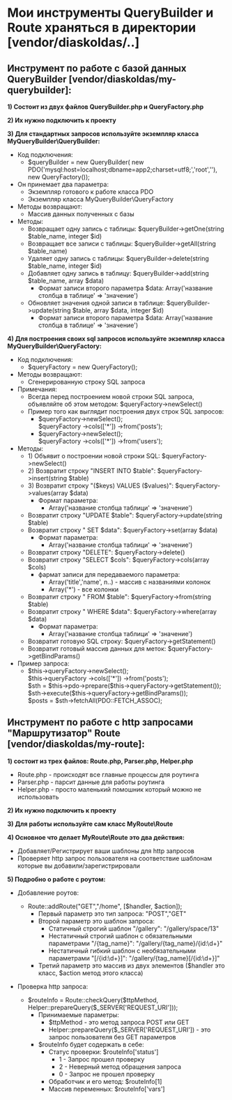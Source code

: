 
<h1>Мои инструменты QueryBuilder и Route храняться в директории [vendor/diaskoldas/..]</h1>

<h2>Инструмент по работе с базой данных QueryBuilder [vendor/diaskoldas/my-querybuilder]:</h2>
<p><b>1) Состоит из двух файлов QueryBuilder.php и QueryFactory.php</b></p>
<p><b>2) Их нужно подключить к проекту</b></p>
<p><b>3) Для стандартных запросов используйте экземпляр класса MyQueryBuilder\QueryBuilder:</b></p>
<ul>
<li>
Код подключения:
<ul>
<li>$queryBuilder = new QueryBuilder( new PDO('mysql:host=localhost;dbname=app2;charset=utf8;','root',''), new QueryFactory());
</li>
</ul>
</li>
<li>
Он принемает два параметра:
<ul>
<li>Экземпляр готового к работе класса PDO</li>
<li>Экземпляр класса MyQueryBuilder\QueryFactory</li>
</ul>
</li>
<li>
Методы возвращают:
<ul>
<li>Массив данных полученных с базы</li>
</ul>
</li>
<li>
Методы:
<ul>
<li>Возвращает одну запись с таблицы: $queryBuilder->getOne(string $table_name, integer $id)</li>
<li>Возвращает все записи с таблицы: $queryBuilder->getAll(string $table_name)</li>
<li>Удаляет одну запись с таблицы: $queryBuilder->delete(string $table_name, integer $id)</li>
<li>
Добавляет одну запись в таблицу: $queryBuilder->add(string $table_name, array $data)
<ul>
<li>Формат записи второго параметра $data: Array('название столбца в таблице' => 'значение')</li>
</ul>
</li>
<li>
Обновляет значения одной записи в таблице: $queryBuilder->update(string $table, array $data, integer $id)
<ul>
<li>Формат записи второго параметра $data: Array('название столбца в таблице' => 'значение')</li>
</ul>
</li>
</ul>
</li>
</ul>
<p><b>4) Для построения своих sql запросов используйте экземпляр класса MyQueryBuilder\QueryFactory:</b></p>
<ul>
<li>
Код подключения:
<ul>
<li>$queryFactory = new QueryFactory();</li>
</ul>
</li>
<li>
Методы возвращают:
<ul>
<li>Сгенерированную строку SQL запроса</li>
</ul>
</li>
<li>
Примечания:
<ul>
<li>Всегда перед построением новой строки SQL запроса, объявляйте об этом методом: $queryFactory->newSelect()</li>
<li>
Пример того как выглядит построения двух строк SQL запросов:
<ul>
<li>
$queryFactory->newSelect();
<br> $queryFactory ->cols(['*']) ->from('posts');
</li>
<li>
$queryFactory->newSelect();
<br> $queryFactory ->cols(['*']) ->from('users');
</li>
</ul>
</li>
</ul>
</li>
<li>
Методы:
<ul>
<li>1) Объявит о построении новой строки SQL: $queryFactory->newSelect()</li>
<li>2) Возвратит строку "INSERT INTO $table": $queryFactory->insert(string $table)</li>
<li>
3) Возвратит строку "($keys) VALUES ($values)": $queryFactory->values(array $data)
<ul>
<li>
Формат параметра:
<ul>
<li>Array('название столбца таблици' => 'значение')</li>
</ul>
</li>
</ul>
</li>
<li>Возвратит строку "UPDATE $table": $queryFactory->update(string $table)</li>
<li>
Возвратит строку " SET $data": $queryFactory->set(array $data)
<ul>
<li>
Формат параметра:
<ul>
<li>Array('название столбца таблици' => 'значение')</li>
</ul>
</li>
</ul>
</li>
<li>Возвратит строку "DELETE": $queryFactory->delete()</li>
<li>
Возвратит строку "SELECT $cols": $queryFactory->cols(array $cols)
<ul>
<li>
фармат записи для передаваемого параметра:
<ul>
<li>Array('title','name', n..) - массив с названиями колонок</li>
<li>Array('*') - все колонки</li>
</ul>
</li>
</ul>
</li>
<li>Возвратит строку " FROM $table": $queryFactory->from(string $table)</li>
<li>
Возвратит строку " WHERE $data": $queryFactory->where(array $data)
<ul>
<li>
Формат параметра:
<ul>
<li>Array('название столбца таблици' => 'значение')</li>
</ul>
</li>
</ul>
</li>
<li>Возвратит готовую SQL строку: $queryFactory->getStatement()</li>
<li>Возвратит готовый массив данных для меток: $queryFactory->getBindParams()</li>
</ul>
</li>
<li>
Пример запроса:
<ul>
<li>
$this->queryFactory->newSelect();<br>
$this->queryFactory ->cols(['*']) ->from('posts');<br>
$sth = $this->pdo->prepare($this->queryFactory->getStatement());<br>
$sth->execute($this->queryFactory->getBindParams());<br>
$posts = $sth->fetchAll(PDO::FETCH_ASSOC);
</li>
</ul>
</li>
</ul>

<h2>Инструмент по работе с http запросами "Маршрутизатор" Route [vendor/diaskoldas/my-route]:</h2>

<p><b>1) состоит из трех файлов: Route.php, Parser.php, Helper.php</b></p>
<ul>
<li>Route.php - происходят все главные процессы для роутинга</li>
<li>Parser.php - парсит данные для работы роутинга</li>
<li>Helper.php - просто маленький помошник который можно не использовать</li>
</ul>
<p><b>2) Их нужно подключить к проекту</b></p>
<p><b>3) Для работы используйте сам класс MyRoute\Route</b></p>
<p><b>4) Основное что делает MyRoute\Route это два действия:</b></p>
<ul>
<li>Добавляет/Регистрирует ваши шаблоны для http запросов</li>
<li>Проверяет http запрос пользователя на соответствие шаблонам которые вы добавили/зарегистрировали</li>
</ul>
<p><b>5) Подробно о работе с роутом:</b></p>
<ul>
<li>
<p>Добавление роутов:</p>
<ul>
<li>
Route::addRoute("GET","/home", [$handler, $action]);
<ul>
<li>Первый параметр это тип запроса: "POST","GET"</li>
<li>
Второй параметр это шаблон запроса:
<ul>
<li>Статичный строгий шаблон "/gallery": "/gallery/space/13"</li>
<li>Нестатичный строгий шаблон с обязательными параметрами "/{tag_name}": "/gallery/{tag_name}/{id:\d+}"</li>
<li>Нестатичный гибкий шаблон с необязательными параметрами "[/{id:\d+}]": "/gallery/{tag_name}[/{id:\d+}]"</li>
</ul>
</li>
<li>Третий параметр это массив из двух элементов ($handler это класс, $action метод этого класса)</li>
</ul>
</li>
</ul>
</li>
<li>
<p>Проверка http запроса:</p>
<ul>
<li>
$routeInfo = Route::checkQuery($ttpMethod, Helper::prepareQuery($_SERVER['REQUEST_URI']));
<ul>
<li>
Принимаемые параметры:
<ul>
<li>$ttpMethod - это метод запроса POST или GET</li>
<li>Helper::prepareQuery($_SERVER['REQUEST_URI']) - это запрос пользователя без GET параметров</li>
</ul>
</li>
</ul>
<ul>
<li>
$routeInfo будет содержать в себе:
<ul>
<li>
Статус проверки: $routeInfo['status']
<ul>
<li>1 - Запрос прошел проверку</li>
<li>2 - Неверный метод обращения запроса</li>
<li>0 - Запрос не прошел проверку</li>
</ul>
</li>
<li>Обработчик и его метод: $routeInfo[1]</li>
<li>Массив переменных: $routeInfo['vars']</li>
</ul>
</li>
</ul>
</li>
</ul>
</li>
</ul>
